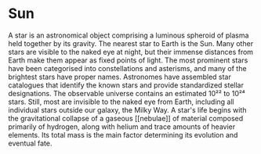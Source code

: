 # Sun
A star is an astronomical object comprising a luminous spheroid of plasma held together by its gravity. The nearest star to Earth is the Sun. Many other stars are visible to the naked eye at night, but their immense distances from Earth make them appear as fixed points of light. The most prominent stars have been categorised into constellations and asterisms, and many of the brightest stars have proper names. Astronomes have assembled star catalogues that identify the known stars and provide standardized stellar designations. The observable universe contains an estimated 10²² to 10²⁴ stars. Still, most are invisible to the naked eye from Earth, including all individual stars outside our galaxy, the Milky Way. A star's life begins with the gravitational collapse of a gaseous [[nebulae]] of material composed primarily of hydrogen, along with helium and trace amounts of heavier elements. Its total mass is the main factor determining its evolution and eventual fate.
